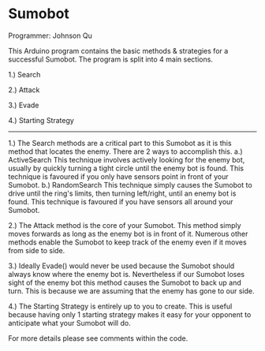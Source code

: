 # Sumobot
Programmer: Johnson Qu

This Arduino program contains the basic methods & strategies for a successful Sumobot. The program is split into 4 main sections.

1.) Search

2.) Attack

3.) Evade

4.) Starting Strategy

---

1.) The Search methods are a critical part to this Sumobot as it is this method that locates the enemy. There are 2 ways to accomplish this.
  a.) ActiveSearch
    This technique involves actively looking for the enemy bot, usually by quickly turning a tight circle until the enemy bot is found. This technique is favoured if you only have sensors point in front of your Sumobot.
  b.) RandomSearch
    This technique simply causes the Sumobot to drive until the ring's limits, then turning left/right, until an enemy bot is found. This technique is favoured if you have sensors all around your Sumobot.

2.) The Attack method is the core of your Sumobot. This method simply moves forwards as long as the enemy bot is in front of it. Numerous other methods enable the Sumobot to keep track of the enemy even if it moves from side to side.

3.) Ideally Evade() would never be used because the Sumobot should always know where the enemy bot is. Nevertheless if our Sumobot loses sight of the enemy bot this method causes the Sumobot to back up and turn. This is because we are assuming that the enemy has gone to our side.

4.) The Starting Strategy is entirely up to you to create. This is useful because having only 1 starting strategy makes it easy for your opponent to anticipate what your Sumobot will do.


For more details please see comments within the code.
